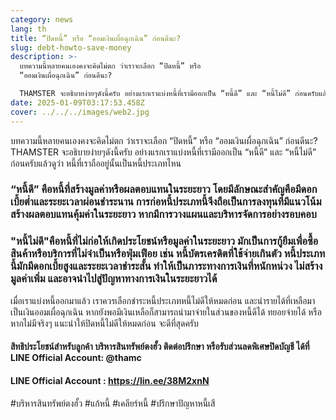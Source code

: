 ```yaml
---
category: news
lang: th
title: “ปิดหนี้” หรือ “ออมเงินเผื่อฉุกเฉิน” ก่อนดีนะ?
slug: debt-howto-save-money
description: >-
  บทความนี้หลายคนเองคงจะคิดไม่ตก ว่าเราจะเลือก “ปิดหนี้” หรือ
  “ออมเงินเผื่อฉุกเฉิน” ก่อนดีนะ?

  THAMSTER จะอธิบายง่ายๆดังนี้ครับ อย่างแรกเราแบ่งหนี้ที่เรามีออกเป็น “หนี้ดี” และ “หนี้ไม่ดี” ก่อนครับแล้วดูว่า หนี้ที่เราถืออยู่นั้นเป็นหนี้ประเภทไหน
date: 2025-01-09T03:17:53.458Z
cover: ../../../images/web2.jpg
---
```

บทความนี้หลายคนเองคงจะคิดไม่ตก ว่าเราจะเลือก “ปิดหนี้” หรือ “ออมเงินเผื่อฉุกเฉิน” ก่อนดีนะ?
THAMSTER จะอธิบายง่ายๆดังนี้ครับ อย่างแรกเราแบ่งหนี้ที่เรามีออกเป็น “หนี้ดี” และ “หนี้ไม่ดี” ก่อนครับแล้วดูว่า หนี้ที่เราถืออยู่นั้นเป็นหนี้ประเภทไหน

### “หนี้ดี” คือหนี้ที่สร้างมูลค่าหรือผลตอบแทนในระยะยาว โดยมีลักษณะสำคัญคือมีดอกเบี้ยต่ำและระยะเวลาผ่อนชำระนาน การก่อหนี้ประเภทนี้จึงถือเป็นการลงทุนที่มีแนวโน้มสร้างผลตอบแทนคุ้มค่าในระยะยาว หากมีการวางแผนและบริหารจัดการอย่างรอบคอบ

### "หนี้ไม่ดี"คือหนี้ที่ไม่ก่อให้เกิดประโยชน์หรือมูลค่าในระยะยาว มักเป็นการกู้ยืมเพื่อซื้อสินค้าหรือบริการที่ไม่จำเป็นหรือฟุ่มเฟือย เช่น หนี้บัตรเครดิตที่ใช้จ่ายเกินตัว หนี้ประเภทนี้มักมีดอกเบี้ยสูงและระยะเวลาชำระสั้น ทำให้เป็นภาระทางการเงินที่หนักหน่วง ไม่สร้างมูลค่าเพิ่ม และอาจนำไปสู่ปัญหาทางการเงินในระยะยาวได้

เมื่อเราแบ่งหนี้ออกมาแล้ว เราควรเลือกชำระหนี้ประเภทหนี้ไม่ดีให้หมดก่อน และนำรายได้ที่เหลือมาเป็นเงินออมเผื่อฉุกเฉิน หากยังพอมีเงินเหลือก็สามารถนำมาจ่ายในส่วนของหนี้ดีได้ ทยอยจ่ายได้ หรือหากไม่มีจริงๆ แนะนำให้ปิดหนี้ไม่ดีให้หมดก่อน จะดีที่สุดครับ

#### สิทธิประโยชน์สำหรับลูกค้า บริหารสินทรัพย์ตงฮั้ว ติดต่อปรึกษา หรือรับส่วนลดพิเศษปิดบัญชี ได้ที่ LINE Official Account: @thamc 

#### LINE Official Account : <https://lin.ee/38M2xnN>[](https://lin.ee/38M2xnN)


\#บริหารสินทรัพย์ตงฮั้ว #แก้หนี้ #เคลียร์หนี้ #ปรึกษาปัญหาหนี้เสี
